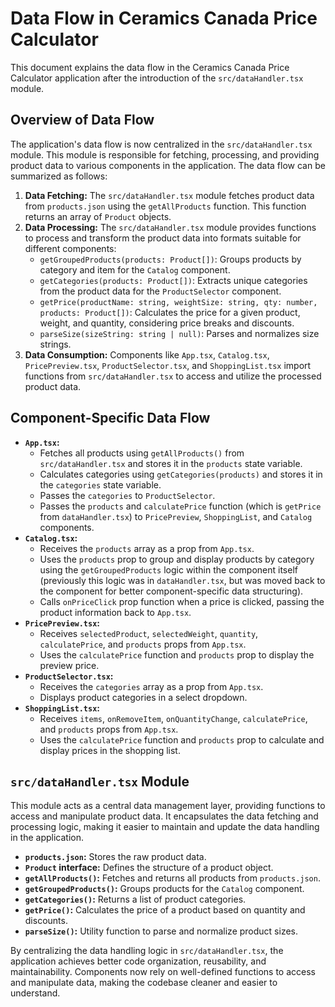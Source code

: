 # Data Flow in Ceramics Canada Price Calculator

This document explains the data flow in the Ceramics Canada Price Calculator application after the introduction of the `src/dataHandler.tsx` module.

## Overview of Data Flow

The application's data flow is now centralized in the `src/dataHandler.tsx` module. This module is responsible for fetching, processing, and providing product data to various components in the application. The data flow can be summarized as follows:

1.  **Data Fetching:** The `src/dataHandler.tsx` module fetches product data from `products.json` using the `getAllProducts` function. This function returns an array of `Product` objects.
2.  **Data Processing:** The `src/dataHandler.tsx` module provides functions to process and transform the product data into formats suitable for different components:
    *   `getGroupedProducts(products: Product[])`: Groups products by category and item for the `Catalog` component.
    *   `getCategories(products: Product[])`: Extracts unique categories from the product data for the `ProductSelector` component.
    *   `getPrice(productName: string, weightSize: string, qty: number, products: Product[])`: Calculates the price for a given product, weight, and quantity, considering price breaks and discounts.
    *   `parseSize(sizeString: string | null)`: Parses and normalizes size strings.
3.  **Data Consumption:** Components like `App.tsx`, `Catalog.tsx`, `PricePreview.tsx`, `ProductSelector.tsx`, and `ShoppingList.tsx` import functions from `src/dataHandler.tsx` to access and utilize the processed product data.

## Component-Specific Data Flow

*   **`App.tsx`:**
    *   Fetches all products using `getAllProducts()` from `src/dataHandler.tsx` and stores it in the `products` state variable.
    *   Calculates categories using `getCategories(products)` and stores it in the `categories` state variable.
    *   Passes the `categories` to `ProductSelector`.
    *   Passes the `products` and `calculatePrice` function (which is `getPrice` from `dataHandler.tsx`) to `PricePreview`, `ShoppingList`, and `Catalog` components.
*   **`Catalog.tsx`:**
    *   Receives the `products` array as a prop from `App.tsx`.
    *   Uses the `products` prop to group and display products by category using the `getGroupedProducts` logic within the component itself (previously this logic was in `dataHandler.tsx`, but was moved back to the component for better component-specific data structuring).
    *   Calls `onPriceClick` prop function when a price is clicked, passing the product information back to `App.tsx`.
*   **`PricePreview.tsx`:**
    *   Receives `selectedProduct`, `selectedWeight`, `quantity`, `calculatePrice`, and `products` props from `App.tsx`.
    *   Uses the `calculatePrice` function and `products` prop to display the preview price.
*   **`ProductSelector.tsx`:**
    *   Receives the `categories` array as a prop from `App.tsx`.
    *   Displays product categories in a select dropdown.
*   **`ShoppingList.tsx`:**
    *   Receives `items`, `onRemoveItem`, `onQuantityChange`, `calculatePrice`, and `products` props from `App.tsx`.
    *   Uses the `calculatePrice` function and `products` prop to calculate and display prices in the shopping list.

## `src/dataHandler.tsx` Module

This module acts as a central data management layer, providing functions to access and manipulate product data. It encapsulates the data fetching and processing logic, making it easier to maintain and update the data handling in the application.

*   **`products.json`:**  Stores the raw product data.
*   **`Product` interface:** Defines the structure of a product object.
*   **`getAllProducts()`:** Fetches and returns all products from `products.json`.
*   **`getGroupedProducts()`:**  Groups products for the `Catalog` component.
*   **`getCategories()`:** Returns a list of product categories.
*   **`getPrice()`:** Calculates the price of a product based on quantity and discounts.
*   **`parseSize()`:** Utility function to parse and normalize product sizes.

By centralizing the data handling logic in `src/dataHandler.tsx`, the application achieves better code organization, reusability, and maintainability. Components now rely on well-defined functions to access and manipulate data, making the codebase cleaner and easier to understand.